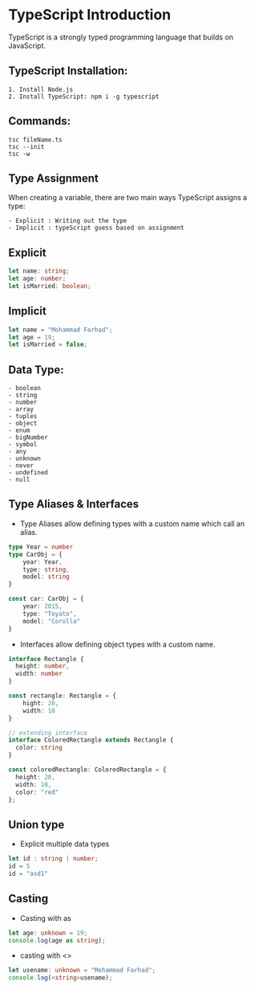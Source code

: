 # TypeScript Introduction

TypeScript is a strongly typed programming language that builds on JavaScript.

## TypeScript Installation:

```
1. Install Node.js
2. Install TypeScript: npm i -g typescript
```

## Commands:

```
tsc fileName.ts
tsc --init
tsc -w
```

## Type Assignment

When creating a variable, there are two main ways TypeScript assigns a type:

```
- Explicit : Writing out the type
- Implicit : typeScript guess based on assignment
```

## Explicit

```typescript
let name: string;
let age: number;
let isMarried: boolean;
```

## Implicit

```typescript
let name = "Mohammad Farhad";
let age = 19;
let isMarried = false;
```

## Data Type:

```
- boolean
- string
- number
- array
- tuples
- object
- enum
- bigNumber
- symbol
- any
- unknown
- never
- undefined
- null
```

## Type Aliases & Interfaces

- Type Aliases allow defining types with a custom name which call an alias.

```typeScript
type Year = number
type CarObj = {
    year: Year,
    type: string,
    model: string
}

const car: CarObj = {
    year: 2015,
    type: "Toyato",
    model: "Corolla"
}
```

- Interfaces allow defining object types with a custom name.

```typeScript
interface Rectangle {
  height: number,
  width: number
}

const rectangle: Rectangle = {
    hight: 20,
    width: 10
}

// extending interface
interface ColoredRectangle extends Rectangle {
  color: string
}

const coloredRectangle: ColoredRectangle = {
  height: 20,
  width: 10,
  color: "red"
};
```

## Union type

- Explicit multiple data types

```typeScript
let id : string | number;
id = 5
id = "asd1"
```

## Casting

- Casting with as

```typescript
let age: unknown = 19;
console.log(age as string);
```

- casting with <>

```typeScript
let usename: unknown = "Mohammad Farhad";
console.log(<string>usename);
```
